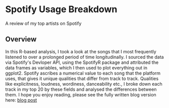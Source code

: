 # Spotify Usage Breakdown
A review of my top artists on Spotify 

## Overview

In this R-based analysis, I took a look at the songs that I most frequently listened to over a prolonged period of time longitudinally. 
I sourced the data via Spotify's Devloper API, using the SpotifyR package and attributed the data frames as variables, which I then used to 
plot everything out in ggplot2. Spotify ascribes a numerical value to each song that the platform uses, that gives it unique qualities that differ
from track to track. Qualities like explicitness, loudness, wordiness, danceability etc., I broke down each track in my top 20 by these fields and analysed the 
differences between them. I hope you enjoy reading, please see the fully written blog version here: [blog post](https://brucelee352.github.io/projects/2023/05/04/spotify_analysis.html)

